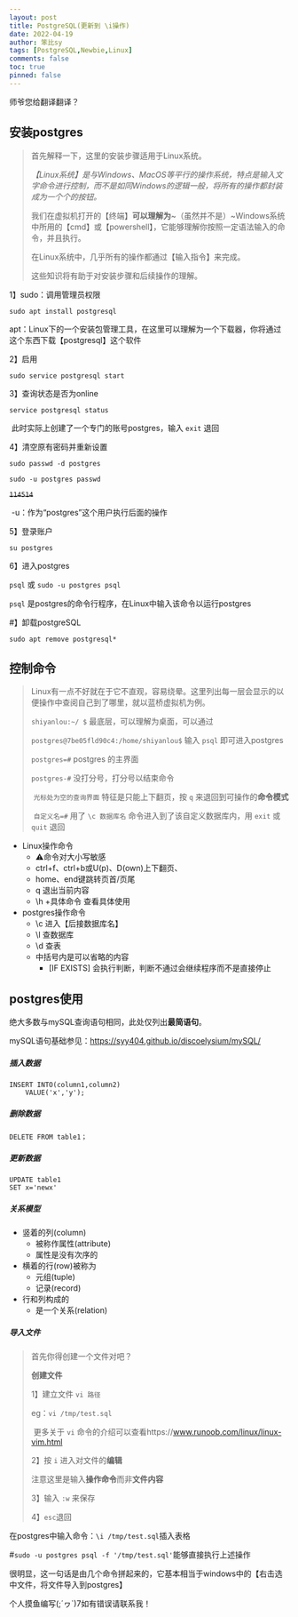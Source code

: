 ```yaml
---
layout: post
title: PostgreSQL(更新到 \i操作)
date: 2022-04-19
author: 笨比sy
tags: [PostgreSQL,Newbie,Linux]
comments: false
toc: true
pinned: false
---
```


师爷您给翻译翻译？

<!-- more -->

## 安装postgres

> 首先解释一下，这里的安装步骤适用于Linux系统。
>
> *【Linux系统】是与Windows、MacOS等平行的操作系统，特点是输入文字命令进行控制，而不是如同Windows的逻辑一般，将所有的操作都封装成为一个个的按钮。*
>
> 我们在虚拟机打开的【终端】**可以理解为**~（虽然并不是）~Windows系统中所用的【cmd】或【powershell】，它能够理解你按照一定语法输入的命令，并且执行。
>
> 在Linux系统中，几乎所有的操作都通过【输入指令】来完成。
>
> 这些知识将有助于对安装步骤和后续操作的理解。

1】sudo：调用管理员权限

`sudo apt install postgresql`

​		apt：Linux下的一个安装包管理工具，在这里可以理解为一个下载器，你将通过这个东西下载【postgresql】这个软件

2】启用

`sudo service postgresql start`

3】查询状态是否为online

`service postgresql status`

​	此时实际上创建了一个专门的账号postgres，输入 `exit` 退回

4】清空原有密码并重新设置

`sudo passwd -d postgres`

`sudo -u postgres passwd`

~~`114514`~~

​	-u：作为“postgres”这个用户执行后面的操作

5】登录账户

`su postgres`

6】进入postgres

`psql` 或 `sudo -u postgres psql`

`psql` 是postgres的命令行程序，在Linux中输入该命令以运行postgres

#】卸载postgreSQL

`sudo apt remove postgresql*`

## 控制命令

> Linux有一点不好就在于它不直观，容易绕晕。这里列出每一层会显示的以便操作中查阅自己到了哪里，就以蓝桥虚拟机为例。
>
> `shiyanlou:~/ $`	最底层，可以理解为桌面，可以通过
>
> `postgres@7be05fld90c4:/home/shiyanlou$`	输入 `psql` 即可进入postgres
>
> `postgres=#`	postgres 的主界面
>
> `postgres-#`	没打分号，打分号以结束命令
>
> ​		`光标处为空的查询界面`	特征是只能上下翻页，按 `q` 来退回到可操作的**命令模式**
>
> ​		`自定义名=#`	用了 `\c 数据库名` 命令进入到了该自定义数据库内，用 `exit` 或 `quit` 退回
>
> 

- Linux操作命令
  - ⚠命令对大小写敏感
  - ctrl+f、ctrl+b或U(p)、D(own)上下翻页、
  - home、end键跳转页首/页尾
  - q 退出当前内容
  - \h +具体命令 查看具体使用
- postgres操作命令
  - \c 进入【后接数据库名】
  - \l 查数据库
  - \d 查表
  - 中括号内是可以省略的内容
    - [IF EXISTS] 会执行判断，判断不通过会继续程序而不是直接停止

<!--o老师的腾讯云地址101.34.176.155-->

<!-- ssh postgres@101.34.176.155 -->

<!-- ilovepq -->

## postgres使用

绝大多数与mySQL查询语句相同，此处仅列出**最简语句**。

mySQL语句基础参见：https://syy404.github.io/discoelysium/mySQL/

##### 插入数据

```mysql
INSERT INTO(column1,column2) 
	VALUE('x','y');
```

##### 删除数据

```mysql
DELETE FROM table1；
```

##### 更新数据

```mysql
UPDATE table1
SET x='newx'
```

##### 关系模型

- 竖着的列(column)
  - 被称作属性(attribute)
  - 属性是没有次序的
- 横着的行(row)被称为
  - 元组(tuple)
  - 记录(record)
- 行和列构成的
  - 是一个关系(relation)

##### 导入文件

> 首先你得创建一个文件对吧？
>
> **创建文件**
>
> 1】建立文件 `vi 路径`
>
> eg：`vi /tmp/test.sql`
>
> ​		更多关于 `vi` 命令的介绍可以查看https://www.runoob.com/linux/linux-vim.html
>
> 2】按 `i` 进入对文件的**编辑**
>
> ​		注意这里是输入**操作命令**而非**文件内容**
>
> 3】输入 `:w` 来保存
>
> 4】`esc`退回

在postgres中输入命令：`\i /tmp/test.sql`插入表格

#`sudo -u postgres psql -f '/tmp/test.sql'`能够直接执行上述操作

​	很明显，这一句话是由几个命令拼起来的，它基本相当于windows中的【右击选中文件，将文件导入到postgres】







个人摸鱼编写(;´ヮ`)7如有错误请联系我！

